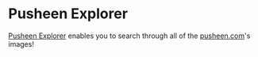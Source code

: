 Pusheen Explorer
================

[Pusheen Explorer][] enables you to search through all of the [pusheen.com][]'s images!

[pusheen.com]: http://pusheen.com/
[Pusheen Explorer]: http://motemen.github.io/pusheen-explorer/
